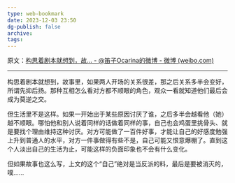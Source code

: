 ```yaml
---
type: web-bookmark
date: 2023-12-03 23:50
dg-publish: false
archive: 
tags:
---
```

原文：[构思着剧本就想到，故... - @笛子Ocarina的微博 - 微博 (weibo.com)](https://weibo.com/1421647581/HDDCooyYw?pagetype=fav)

---

构思着剧本就想到，故事里，如果两人开场的关系很差，那之后关系多半会变好，所谓先抑后扬。那种互相怎么看对方都不顺眼的角色，观众一看就知道他们最后会成为莫逆之交。  
  
但生活里不是这样。如果一开始出于某些原因讨厌了谁，之后多半会越看他（她）越不顺眼。哪怕他和别人说着同样的话做着同样的事，自己也会鸡蛋里挑骨头、就是要找个理由维持这种讨厌。对方可能做了一百件好事，才能让自己的好感度勉强上升到普通人的水平，对方一件事做得有些不是，自己可能又恨意爆棚了。直到这个人淡出自己的生活为止，可能这样的负面印象也不会有什么变化。  
  
但如果故事也这么写，上文的这个“自己”绝对是当反派的料，最后是要被消灭的，噗……